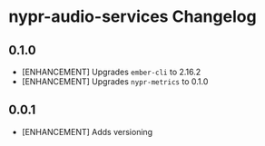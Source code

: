 # nypr-audio-services Changelog

## 0.1.0
- [ENHANCEMENT] Upgrades `ember-cli` to 2.16.2
- [ENHANCEMENT] Upgrades `nypr-metrics` to 0.1.0

## 0.0.1

- [ENHANCEMENT] Adds versioning
